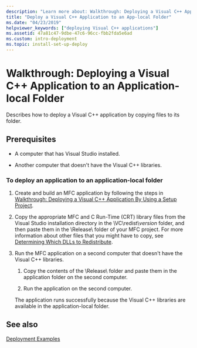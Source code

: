 ```yaml
---
description: "Learn more about: Walkthrough: Deploying a Visual C++ Application to an Application-local Folder"
title: "Deploy a Visual C++ Application to an App-local Folder"
ms.date: "04/23/2019"
helpviewer_keywords: ["deploying Visual C++ applications"]
ms.assetid: 47a81c47-9dbe-47c6-96cc-fbb2fda5e6ad
ms.custom: intro-deployment
ms.topic: install-set-up-deploy
---
```

# Walkthrough: Deploying a Visual C++ Application to an Application-local Folder

Describes how to deploy a Visual C++ application by copying files to its folder.

## Prerequisites

- A computer that has Visual Studio installed.

- Another computer that doesn't have the Visual C++ libraries.

### To deploy an application to an application-local folder

1. Create and build an MFC application by following the steps in [Walkthrough: Deploying a Visual C++ Application By Using a Setup Project](walkthrough-deploying-a-visual-cpp-application-by-using-a-setup-project.md).

1. Copy the appropriate MFC and C Run-Time (CRT) library files from the Visual Studio installation directory in the \\VC\\redist\\*version* folder, and then paste them in the \Release\ folder of your MFC project. For more information about other files that you might have to copy, see [Determining Which DLLs to Redistribute](determining-which-dlls-to-redistribute.md).

1. Run the MFC application on a second computer that doesn't have the Visual C++ libraries.

   1. Copy the contents of the \Release\ folder and paste them in the application folder on the second computer.

   1. Run the application on the second computer.

   The application runs successfully because the Visual C++ libraries are available in the application-local folder.

## See also

[Deployment Examples](deployment-examples.md)<br/>
